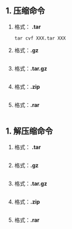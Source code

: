 ## 1. 压缩命令

1. 格式： **.tar**

    ```
    tar cvf XXX.tar XXX
    ```

2. 格式：**.gz**

    ```
    
    ```

3. 格式：**.tar.gz**

    ```
    
    ```

4. 格式：**.zip**

    ```
    
    ```

5. 格式：**.rar**

    ```
    
    ```

    
## 1. 解压缩命令

1. 格式： **.tar**

    ```
    
    ```

2. 格式：**.gz**

    ```
    
    ```

3. 格式：**.tar.gz**

    ```
    
    ```

4. 格式：**.zip**

    ```
    
    ```

5. 格式：**.rar**

    ```
    
    ```

